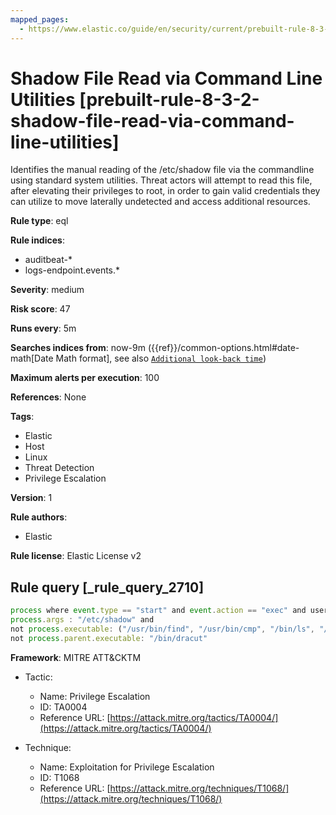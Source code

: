 ```yaml
---
mapped_pages:
  - https://www.elastic.co/guide/en/security/current/prebuilt-rule-8-3-2-shadow-file-read-via-command-line-utilities.html
---
```


# Shadow File Read via Command Line Utilities [prebuilt-rule-8-3-2-shadow-file-read-via-command-line-utilities]

Identifies the manual reading of the /etc/shadow file via the commandline using standard system utilities. Threat actors will attempt to read this file, after elevating their privileges to root, in order to gain valid credentials they can utilize to move laterally undetected and access additional resources.

**Rule type**: eql

**Rule indices**:

* auditbeat-*
* logs-endpoint.events.*

**Severity**: medium

**Risk score**: 47

**Runs every**: 5m

**Searches indices from**: now-9m ({{ref}}/common-options.html#date-math[Date Math format], see also [`Additional look-back time`](docs-content://solutions/security/detect-and-alert/create-detection-rule.md#rule-schedule))

**Maximum alerts per execution**: 100

**References**: None

**Tags**:

* Elastic
* Host
* Linux
* Threat Detection
* Privilege Escalation

**Version**: 1

**Rule authors**:

* Elastic

**Rule license**: Elastic License v2

## Rule query [_rule_query_2710]

```js
process where event.type == "start" and event.action == "exec" and user.name == "root" and
process.args : "/etc/shadow" and
not process.executable: ("/usr/bin/find", "/usr/bin/cmp", "/bin/ls", "/usr/sbin/restorecon", "/usr/bin/uniq") and
not process.parent.executable: "/bin/dracut"
```

**Framework**: MITRE ATT&CKTM

* Tactic:

    * Name: Privilege Escalation
    * ID: TA0004
    * Reference URL: [https://attack.mitre.org/tactics/TA0004/](https://attack.mitre.org/tactics/TA0004/)

* Technique:

    * Name: Exploitation for Privilege Escalation
    * ID: T1068
    * Reference URL: [https://attack.mitre.org/techniques/T1068/](https://attack.mitre.org/techniques/T1068/)



